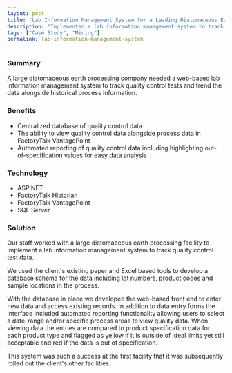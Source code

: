 ```yaml
---
layout: post
title: "Lab Information Management System for a Leading Diatomaceous Earth Processing Company"
description: "Implemented a lab information management system to track quality control lab test results at multiple facilities for a leading diatomaceous earth processing company."
tags: ["Case Study", "Mining"]
permalink: lab-information-management-system
---
```


<h3>Summary</h3>
A large diatomaceous earth processing company needed a web-based lab information management system to track quality control tests and trend the data alongside historical process information.

<h3>Benefits</h3>
<ul>
	<li>Centralized database of quality control data</li>
	<li>The ability to view quality control data alongside process data in FactoryTalk VantagePoint</li>
	<li>Automated reporting of quality control data including highlighting out-of-specification values for easy data analysis</li>
</ul>

<h3>Technology</h3>
<ul>
	<li>ASP.NET</li>
	<li>FactoryTalk Historian</li>
	<li>FactoryTalk VantagePoint</li>
	<li>SQL Server</li>
</ul>

<h3>Solution</h3>
Our staff worked with a large diatomaceous earth processing facility to implement a lab information management system to track quality control test data.

We used the client's existing paper and Excel based tools to develop a database schema for the data including lot numbers, product codes and sample locations in the process. 

With the database in place we developed the web-based front end to enter new data and access existing records. In addition to data entry forms the interface included automated reporting functionality allowing users to select a date-range and/or specific process areas to view quality data. When viewing data the entries are compared to product specification data for each product type and flagged as yellow if it is outside of ideal limits yet still acceptable and red if the data is out of specification.

This system was such a success at the first facility that it was subsequently rolled out the client's other facilities.